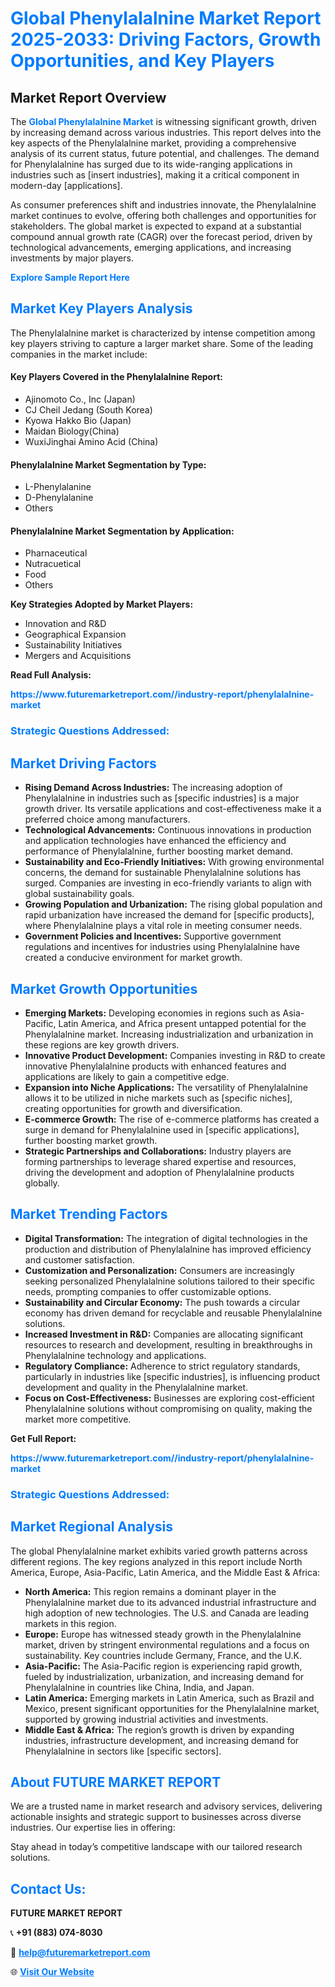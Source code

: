 <h1 style="color: #007BFF;">Global Phenylalalnine Market Report 2025-2033: Driving Factors, Growth Opportunities, and Key Players</h1>

<section id="overview">
<h2>Market Report Overview</h2>
<p>The <a href="https://www.futuremarketreport.com//industry-report/phenylalalnine-market" style="color: #007BFF; text-decoration: none;"><strong>Global Phenylalalnine Market</strong></a> is witnessing significant growth, driven by increasing demand across various industries. This report delves into the key aspects of the Phenylalalnine market, providing a comprehensive analysis of its current status, future potential, and challenges. The demand for Phenylalalnine has surged due to its wide-ranging applications in industries such as [insert industries], making it a critical component in modern-day [applications].</p>
<p>As consumer preferences shift and industries innovate, the Phenylalalnine market continues to evolve, offering both challenges and opportunities for stakeholders. The global market is expected to expand at a substantial compound annual growth rate (CAGR) over the forecast period, driven by technological advancements, emerging applications, and increasing investments by major players.</p>
</section>

<section id="overview">
<p><a href="https://www.futuremarketreport.com//request-sample/reportId=55559" style="color: #007BFF; text-decoration: none;"><strong>Explore Sample Report Here</strong></a></p>
</section>

<section id="key-players">
<h2 style="color: #007BFF;">Market Key Players Analysis</h2>
<p>The Phenylalalnine market is characterized by intense competition among key players striving to capture a larger market share. Some of the leading companies in the market include:</p>
<h4>Key Players Covered in the Phenylalalnine Report:</h4>
<ul><li>Ajinomoto Co., Inc (Japan)</li><li>CJ Cheil Jedang (South Korea)</li><li>Kyowa Hakko Bio (Japan)</li><li>Maidan Biology(China)</li><li>WuxiJinghai Amino Acid (China)</li></ul>
<h4>Phenylalalnine Market Segmentation by Type:</h4>
<ul><li>L-Phenylalanine</li><li>D-Phenylalanine</li><li>Others</li></ul>

<h4>Phenylalalnine Market Segmentation by Application:</h4>
<ul><li>Pharnaceutical</li><li>Nutracuetical</li><li>Food</li><li>Others</li></ul>
<p><strong>Key Strategies Adopted by Market Players:</strong></p>
<ul>
<li>Innovation and R&D</li>
<li>Geographical Expansion</li>
<li>Sustainability Initiatives</li>
<li>Mergers and Acquisitions</li>
</ul>
</section>

<section>
<p><strong>Read Full Analysis: </strong></p><a href="https://www.futuremarketreport.com//industry-report/phenylalalnine-market" style="color: #007BFF; text-decoration: none;"><strong>https://www.futuremarketreport.com//industry-report/phenylalalnine-market</strong></a>
<h3 style="color: #007BFF;">Strategic Questions Addressed:</h3>
</section>

<section id="driving-factors">
<h2 style="color: #007BFF;">Market Driving Factors</h2>
<ul>
<li><strong>Rising Demand Across Industries:</strong> The increasing adoption of Phenylalalnine in industries such as [specific industries] is a major growth driver. Its versatile applications and cost-effectiveness make it a preferred choice among manufacturers.</li>
<li><strong>Technological Advancements:</strong> Continuous innovations in production and application technologies have enhanced the efficiency and performance of Phenylalalnine, further boosting market demand.</li>
<li><strong>Sustainability and Eco-Friendly Initiatives:</strong> With growing environmental concerns, the demand for sustainable Phenylalalnine solutions has surged. Companies are investing in eco-friendly variants to align with global sustainability goals.</li>
<li><strong>Growing Population and Urbanization:</strong> The rising global population and rapid urbanization have increased the demand for [specific products], where Phenylalalnine plays a vital role in meeting consumer needs.</li>
<li><strong>Government Policies and Incentives:</strong> Supportive government regulations and incentives for industries using Phenylalalnine have created a conducive environment for market growth.</li>
</ul>
</section>

<section id="growth-opportunities">
<h2 style="color: #007BFF;">Market Growth Opportunities</h2>
<ul>
<li><strong>Emerging Markets:</strong> Developing economies in regions such as Asia-Pacific, Latin America, and Africa present untapped potential for the Phenylalalnine market. Increasing industrialization and urbanization in these regions are key growth drivers.</li>
<li><strong>Innovative Product Development:</strong> Companies investing in R&D to create innovative Phenylalalnine products with enhanced features and applications are likely to gain a competitive edge.</li>
<li><strong>Expansion into Niche Applications:</strong> The versatility of Phenylalalnine allows it to be utilized in niche markets such as [specific niches], creating opportunities for growth and diversification.</li>
<li><strong>E-commerce Growth:</strong> The rise of e-commerce platforms has created a surge in demand for Phenylalalnine used in [specific applications], further boosting market growth.</li>
<li><strong>Strategic Partnerships and Collaborations:</strong> Industry players are forming partnerships to leverage shared expertise and resources, driving the development and adoption of Phenylalalnine products globally.</li>
</ul>
</section>

<section id="trending-factors">
<h2 style="color: #007BFF;">Market Trending Factors</h2>
<ul>
<li><strong>Digital Transformation:</strong> The integration of digital technologies in the production and distribution of Phenylalalnine has improved efficiency and customer satisfaction.</li>
<li><strong>Customization and Personalization:</strong> Consumers are increasingly seeking personalized Phenylalalnine solutions tailored to their specific needs, prompting companies to offer customizable options.</li>
<li><strong>Sustainability and Circular Economy:</strong> The push towards a circular economy has driven demand for recyclable and reusable Phenylalalnine solutions.</li>
<li><strong>Increased Investment in R&D:</strong> Companies are allocating significant resources to research and development, resulting in breakthroughs in Phenylalalnine technology and applications.</li>
<li><strong>Regulatory Compliance:</strong> Adherence to strict regulatory standards, particularly in industries like [specific industries], is influencing product development and quality in the Phenylalalnine market.</li>
<li><strong>Focus on Cost-Effectiveness:</strong> Businesses are exploring cost-efficient Phenylalalnine solutions without compromising on quality, making the market more competitive.</li>
</ul>
</section>

<section>
<p><strong>Get Full Report: </strong></p><a href="https://www.futuremarketreport.com//industry-report/phenylalalnine-market" style="color: #007BFF; text-decoration: none;"><strong>https://www.futuremarketreport.com//industry-report/phenylalalnine-market</strong></a>
<h3 style="color: #007BFF;">Strategic Questions Addressed:</h3>
</section>


<section id="regional-analysis">
<h2 style="color: #007BFF;">Market Regional Analysis</h2>
<p>The global Phenylalalnine market exhibits varied growth patterns across different regions. The key regions analyzed in this report include North America, Europe, Asia-Pacific, Latin America, and the Middle East & Africa:</p>
<ul>
<li><strong>North America:</strong> This region remains a dominant player in the Phenylalalnine market due to its advanced industrial infrastructure and high adoption of new technologies. The U.S. and Canada are leading markets in this region.</li>
<li><strong>Europe:</strong> Europe has witnessed steady growth in the Phenylalalnine market, driven by stringent environmental regulations and a focus on sustainability. Key countries include Germany, France, and the U.K.</li>
<li><strong>Asia-Pacific:</strong> The Asia-Pacific region is experiencing rapid growth, fueled by industrialization, urbanization, and increasing demand for Phenylalalnine in countries like China, India, and Japan.</li>
<li><strong>Latin America:</strong> Emerging markets in Latin America, such as Brazil and Mexico, present significant opportunities for the Phenylalalnine market, supported by growing industrial activities and investments.</li>
<li><strong>Middle East & Africa:</strong> The region’s growth is driven by expanding industries, infrastructure development, and increasing demand for Phenylalalnine in sectors like [specific sectors].</li>
</ul>
</section>

<footer>
<h2 style="color: #007BFF;">About FUTURE MARKET REPORT</h2>
<p>We are a trusted name in market research and advisory services, delivering actionable insights and strategic support to businesses across diverse industries. Our expertise lies in offering:</p>

<p>Stay ahead in today’s competitive landscape with our tailored research solutions.</p>

<h2 style="color: #007BFF;">Contact Us:</h2>
<p><strong>FUTURE MARKET REPORT</strong></p>
<p>📞 <strong>+91 (883) 074-8030</strong></p>
<p>📧 <strong><a href="mailto:help@futuremarketreport.com" style="color: #007BFF;">help@futuremarketreport.com</a></strong></p>
<p>🌐 <strong><a href="https://www.futuremarketreport.com/" style="color: #007BFF;">Visit Our Website</a></strong></p>
</footer>